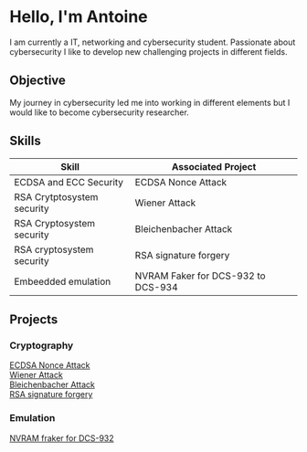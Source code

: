 # Hello, I'm Antoine

I am currently a IT, networking and cybersecurity student. Passionate about cybersecurity I like to develop new challenging projects in different fields. 

## Objective

My journey in cybersecurity led me into working in different elements but I would like to become cybersecurity researcher. 

## Skills

| Skill                                         | Associated Project         |
|-----------------------------------------------|----------------------------|
| ECDSA and ECC Security      | ECDSA Nonce Attack |
| RSA Crytptosystem security | Wiener Attack |
| RSA Cryptosystem security | Bleichenbacher Attack |
| RSA cryptosystem security | RSA signature forgery|
| Embeedded emulation  | NVRAM Faker for DCS-932 to DCS-934 |

## Projects

### Cryptography
[ECDSA Nonce Attack](https://github.com/antcpl/ECDSA-same-nonce-attack)  
[Wiener Attack](https://github.com/antcpl/wiener-attack)  
[Bleichenbacher Attack](https://github.com/antcpl/bleichenbacher-attack)  
[RSA signature forgery](https://github.com/antcpl/RSA-signature-forgery)

### Emulation
[NVRAM fraker for DCS-932](https://github.com/antcpl/nvram-faker-dcs930)


